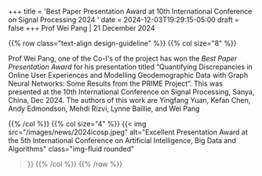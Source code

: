 +++
title = 'Best Paper Presentation Award at 10th International Conference on Signal Processing 2024 '
date = 2024-12-03T19:29:15-05:00
draft = false
+++
Prof Wei Pang | 21 December 2024

{{% row class="text-align design-guideline" %}}
{{% col size="8" %}}

Prof Wei Pang, one of the Co-I's of the project has won the *Best Paper Presentation Award* for his presentation titled “Quantifying Discrepancies in Online User Experiences and Modelling Geodemographic Data with Graph Neural Networks: Some Results from the PRIME Project”. This was presented at the 10th International Conference on Signal Processing, Sanya, China, Dec 2024. The authors of this work are Yingfang Yuan, Kefan Chen, Andy Edmondson, Mehdi Rizvi, Lynne Baillie, and Wei Pang


{{% /col %}}
{{% col size="4" %}}
{{< img
src="/images/news/2024icosp.jpeg"
alt="Excellent Presentation Award at the 5th International Conference on Artificial Intelligence, Big Data and Algorithms"
class="img-fluid rounded"
>}}
{{% /col %}}
{{% /row %}}

